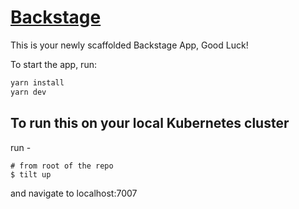 # [Backstage](https://backstage.io)

This is your newly scaffolded Backstage App, Good Luck!

To start the app, run:

```sh
yarn install
yarn dev
```

## To run this on your local Kubernetes cluster

run - 

```console
# from root of the repo
$ tilt up
```

and navigate to localhost:7007